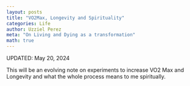 ```yaml
---
layout: posts
title: "VO2Max, Longevity and Spirituality"
categories: Life
author: Uzziel Perez
meta: "On Living and Dying as a transformation"
math: true
---
```

UPDATED: May 20, 2024

This will be an evolving note on experiments to increase VO2 Max and Longevity and what the whole process means to me spiritually.


